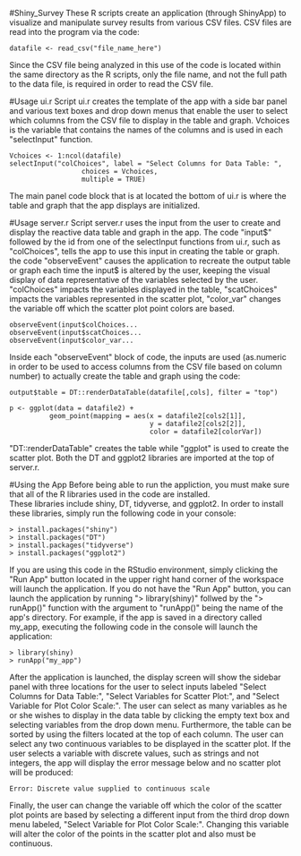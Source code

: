 #Shiny_Survey
These R scripts create an application (through ShinyApp) to visualize and manipulate survey results from 
various CSV files. CSV files are read into the program via the code:
```
datafile <- read_csv("file_name_here")
```
Since the CSV file being analyzed in this use of the code is located within the same directory as the R scripts, 
only the file name, and not the full path to the data file, is required in order to read the CSV file.

#Usage ui.r Script
ui.r creates the template of the app with a side bar panel and various text boxes and drop down menus that enable the user to 
select which columns from the CSV file to display in the table and graph.  Vchoices is the 
variable that contains the names of the columns and is used in each "selectInput" function.  

```
Vchoices <- 1:ncol(datafile)
selectInput("colChoices", label = "Select Columns for Data Table: ",
                  choices = Vchoices,
                  multiple = TRUE)
```
The main panel code block that is at located the bottom of ui.r is where the table and graph that the app displays 
are initialized.

#Usage server.r Script
server.r uses the input from the user to create and display the reactive data table and graph in the app.
The code "input$" followed by the id from one of the selectInput functions from ui.r, such as "colChoices", 
tells the app to use this input in creating the table or graph.  the code "observeEvent" causes the application 
to recreate the output table or graph each time the input$ is altered by the user, keeping the visual display of data 
representative of the variables selected by the user.  "colChoices" impacts the variables displayed in the table, "scatChoices"
impacts the variables represented in the scatter plot, "color_var" changes the variable off which the scatter plot point colors
are based. 
```
observeEvent(input$colChoices...
observeEvent(input$scatChoices...
observeEvent(input$color_var...
```
Inside each "observeEvent" block of code, the inputs are used (as.numeric in order to be used to access columns from the CSV 
file based on column number) to actually create the table and graph using the code: 
```
output$table = DT::renderDataTable(datafile[,cols], filter = "top")

p <- ggplot(data = datafile2) + 
          geom_point(mapping = aes(x = datafile2[cols2[1]], 
                                   y = datafile2[cols2[2]],
                                   color = datafile2[colorVar])
```
"DT::renderDataTable" creates the table while "ggplot" is used to create the scatter plot.  Both the DT and ggplot2 libraries are
imported at the top of server.r. 

#Using the App
Before being able to run the appliction, you must make sure that all of the R libraries used in the code are installed.  
These libraries include shiny, DT, tidyverse, and ggplot2.  In order to install these libraries, simply run the following
code in your console:
```
> install.packages("shiny")
> install.packages("DT")
> install.packages("tidyverse")
> install.packages("ggplot2")
```

If you are using this code in the RStudio environment, simply clicking the "Run App" button located in the upper right hand corner
of the workspace will launch the application.  If you do not have the "Run App" button, you can launch the application by running 
"> library(shiny)" follwed by the "> runApp()" function with the argument to "runApp()" being the name of the app's directory.  For 
example, if the app is saved in a directory called my_app, executing the following code in the console will launch the application:
```
> library(shiny)
> runApp("my_app")
```
After the application is launched, the display screen will show the sidebar panel with three locations for the user to 
select inputs labeled "Select Columns for Data Table:", "Select Variables for Scatter Plot:", and "Select Variable for Plot Color 
Scale:".  The user can select as many variables as he or she wishes to display in the data table by clicking the empty text box and selecting
variables from the drop down menu. Furthermore, the table can be sorted by using the filters located at the top of each column.  The 
user can select any two continuous variables to be displayed in the scatter plot.  If the user selects a variable with discrete values,
such as strings and not integers, the app will display the error message below and no scatter plot will be produced:
```
Error: Discrete value supplied to continuous scale
```
Finally, the user can change the variable off which the color of the scatter plot points are based by selecting a different input from
the third drop down menu labeled, "Select Variable for Plot Color Scale:".  Changing this variable will alter the color of the points in
the scatter plot and also must be continuous. 














